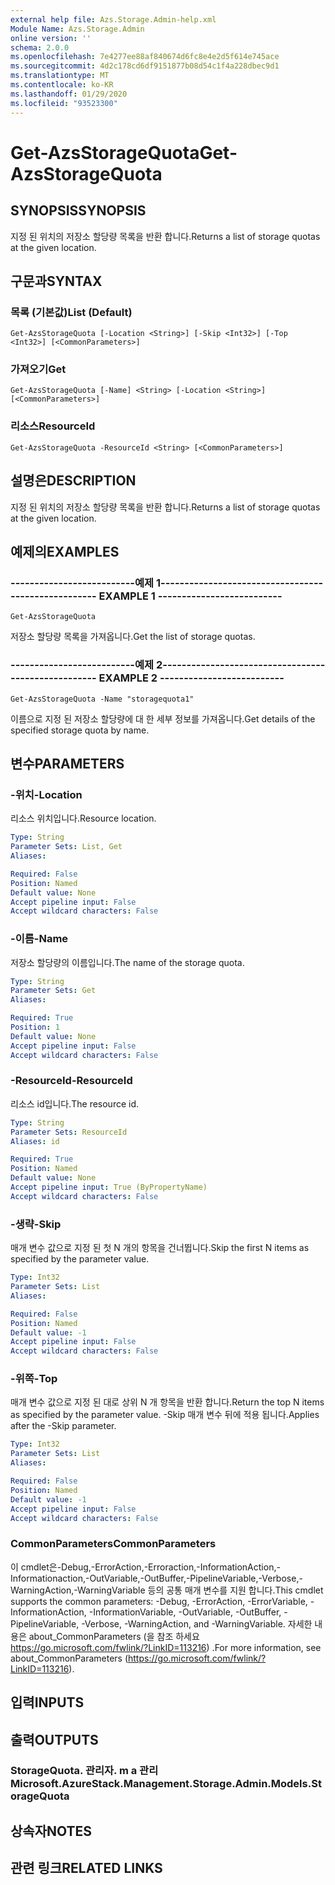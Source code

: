 ```yaml
---
external help file: Azs.Storage.Admin-help.xml
Module Name: Azs.Storage.Admin
online version: ''
schema: 2.0.0
ms.openlocfilehash: 7e4277ee88af840674d6fc8e4e2d5f614e745ace
ms.sourcegitcommit: 4d2c178cd6df9151877b08d54c1f4a228dbec9d1
ms.translationtype: MT
ms.contentlocale: ko-KR
ms.lasthandoff: 01/29/2020
ms.locfileid: "93523300"
---
```

# <span data-ttu-id="7ccd7-101">Get-AzsStorageQuota</span><span class="sxs-lookup"><span data-stu-id="7ccd7-101">Get-AzsStorageQuota</span></span>

## <span data-ttu-id="7ccd7-102">SYNOPSIS</span><span class="sxs-lookup"><span data-stu-id="7ccd7-102">SYNOPSIS</span></span>
<span data-ttu-id="7ccd7-103">지정 된 위치의 저장소 할당량 목록을 반환 합니다.</span><span class="sxs-lookup"><span data-stu-id="7ccd7-103">Returns a list of storage quotas at the given location.</span></span>

## <span data-ttu-id="7ccd7-104">구문과</span><span class="sxs-lookup"><span data-stu-id="7ccd7-104">SYNTAX</span></span>

### <span data-ttu-id="7ccd7-105">목록 (기본값)</span><span class="sxs-lookup"><span data-stu-id="7ccd7-105">List (Default)</span></span>
```
Get-AzsStorageQuota [-Location <String>] [-Skip <Int32>] [-Top <Int32>] [<CommonParameters>]
```

### <span data-ttu-id="7ccd7-106">가져오기</span><span class="sxs-lookup"><span data-stu-id="7ccd7-106">Get</span></span>
```
Get-AzsStorageQuota [-Name] <String> [-Location <String>] [<CommonParameters>]
```

### <span data-ttu-id="7ccd7-107">리소스</span><span class="sxs-lookup"><span data-stu-id="7ccd7-107">ResourceId</span></span>
```
Get-AzsStorageQuota -ResourceId <String> [<CommonParameters>]
```

## <span data-ttu-id="7ccd7-108">설명은</span><span class="sxs-lookup"><span data-stu-id="7ccd7-108">DESCRIPTION</span></span>
<span data-ttu-id="7ccd7-109">지정 된 위치의 저장소 할당량 목록을 반환 합니다.</span><span class="sxs-lookup"><span data-stu-id="7ccd7-109">Returns a list of storage quotas at the given location.</span></span>

## <span data-ttu-id="7ccd7-110">예제의</span><span class="sxs-lookup"><span data-stu-id="7ccd7-110">EXAMPLES</span></span>

### <span data-ttu-id="7ccd7-111">--------------------------예제 1--------------------------</span><span class="sxs-lookup"><span data-stu-id="7ccd7-111">-------------------------- EXAMPLE 1 --------------------------</span></span>
```
Get-AzsStorageQuota
```

<span data-ttu-id="7ccd7-112">저장소 할당량 목록을 가져옵니다.</span><span class="sxs-lookup"><span data-stu-id="7ccd7-112">Get the list of storage quotas.</span></span>

### <span data-ttu-id="7ccd7-113">--------------------------예제 2--------------------------</span><span class="sxs-lookup"><span data-stu-id="7ccd7-113">-------------------------- EXAMPLE 2 --------------------------</span></span>
```
Get-AzsStorageQuota -Name "storagequota1"
```

<span data-ttu-id="7ccd7-114">이름으로 지정 된 저장소 할당량에 대 한 세부 정보를 가져옵니다.</span><span class="sxs-lookup"><span data-stu-id="7ccd7-114">Get details of the specified storage quota by name.</span></span>

## <span data-ttu-id="7ccd7-115">변수</span><span class="sxs-lookup"><span data-stu-id="7ccd7-115">PARAMETERS</span></span>

### <span data-ttu-id="7ccd7-116">-위치</span><span class="sxs-lookup"><span data-stu-id="7ccd7-116">-Location</span></span>
<span data-ttu-id="7ccd7-117">리소스 위치입니다.</span><span class="sxs-lookup"><span data-stu-id="7ccd7-117">Resource location.</span></span>

```yaml
Type: String
Parameter Sets: List, Get
Aliases: 

Required: False
Position: Named
Default value: None
Accept pipeline input: False
Accept wildcard characters: False
```

### <span data-ttu-id="7ccd7-118">-이름</span><span class="sxs-lookup"><span data-stu-id="7ccd7-118">-Name</span></span>
<span data-ttu-id="7ccd7-119">저장소 할당량의 이름입니다.</span><span class="sxs-lookup"><span data-stu-id="7ccd7-119">The name of the storage quota.</span></span>

```yaml
Type: String
Parameter Sets: Get
Aliases: 

Required: True
Position: 1
Default value: None
Accept pipeline input: False
Accept wildcard characters: False
```

### <span data-ttu-id="7ccd7-120">-ResourceId</span><span class="sxs-lookup"><span data-stu-id="7ccd7-120">-ResourceId</span></span>
<span data-ttu-id="7ccd7-121">리소스 id입니다.</span><span class="sxs-lookup"><span data-stu-id="7ccd7-121">The resource id.</span></span>

```yaml
Type: String
Parameter Sets: ResourceId
Aliases: id

Required: True
Position: Named
Default value: None
Accept pipeline input: True (ByPropertyName)
Accept wildcard characters: False
```

### <span data-ttu-id="7ccd7-122">-생략</span><span class="sxs-lookup"><span data-stu-id="7ccd7-122">-Skip</span></span>
<span data-ttu-id="7ccd7-123">매개 변수 값으로 지정 된 첫 N 개의 항목을 건너뜁니다.</span><span class="sxs-lookup"><span data-stu-id="7ccd7-123">Skip the first N items as specified by the parameter value.</span></span>

```yaml
Type: Int32
Parameter Sets: List
Aliases: 

Required: False
Position: Named
Default value: -1
Accept pipeline input: False
Accept wildcard characters: False
```

### <span data-ttu-id="7ccd7-124">-위쪽</span><span class="sxs-lookup"><span data-stu-id="7ccd7-124">-Top</span></span>
<span data-ttu-id="7ccd7-125">매개 변수 값으로 지정 된 대로 상위 N 개 항목을 반환 합니다.</span><span class="sxs-lookup"><span data-stu-id="7ccd7-125">Return the top N items as specified by the parameter value.</span></span>
<span data-ttu-id="7ccd7-126">-Skip 매개 변수 뒤에 적용 됩니다.</span><span class="sxs-lookup"><span data-stu-id="7ccd7-126">Applies after the -Skip parameter.</span></span>

```yaml
Type: Int32
Parameter Sets: List
Aliases: 

Required: False
Position: Named
Default value: -1
Accept pipeline input: False
Accept wildcard characters: False
```

### <span data-ttu-id="7ccd7-127">CommonParameters</span><span class="sxs-lookup"><span data-stu-id="7ccd7-127">CommonParameters</span></span>
<span data-ttu-id="7ccd7-128">이 cmdlet은-Debug,-ErrorAction,-Erroraction,-InformationAction,-Informationaction,-OutVariable,-OutBuffer,-PipelineVariable,-Verbose,-WarningAction,-WarningVariable 등의 공통 매개 변수를 지원 합니다.</span><span class="sxs-lookup"><span data-stu-id="7ccd7-128">This cmdlet supports the common parameters: -Debug, -ErrorAction, -ErrorVariable, -InformationAction, -InformationVariable, -OutVariable, -OutBuffer, -PipelineVariable, -Verbose, -WarningAction, and -WarningVariable.</span></span> <span data-ttu-id="7ccd7-129">자세한 내용은 about_CommonParameters (을 참조 하세요 https://go.microsoft.com/fwlink/?LinkID=113216) .</span><span class="sxs-lookup"><span data-stu-id="7ccd7-129">For more information, see about_CommonParameters (https://go.microsoft.com/fwlink/?LinkID=113216).</span></span>

## <span data-ttu-id="7ccd7-130">입력</span><span class="sxs-lookup"><span data-stu-id="7ccd7-130">INPUTS</span></span>

## <span data-ttu-id="7ccd7-131">출력</span><span class="sxs-lookup"><span data-stu-id="7ccd7-131">OUTPUTS</span></span>

### <span data-ttu-id="7ccd7-132">StorageQuota. 관리자. m a 관리</span><span class="sxs-lookup"><span data-stu-id="7ccd7-132">Microsoft.AzureStack.Management.Storage.Admin.Models.StorageQuota</span></span>

## <span data-ttu-id="7ccd7-133">상속자</span><span class="sxs-lookup"><span data-stu-id="7ccd7-133">NOTES</span></span>

## <span data-ttu-id="7ccd7-134">관련 링크</span><span class="sxs-lookup"><span data-stu-id="7ccd7-134">RELATED LINKS</span></span>

